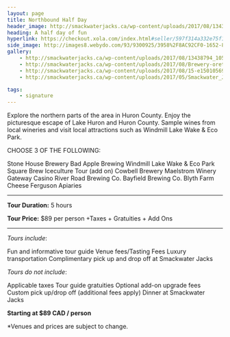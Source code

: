 ```yaml
---
layout: page
title: Northbound Half Day
header_image: http://smackwaterjacks.ca/wp-content/uploads/2017/08/13438794_1054575917941760_374107407933727832_n-750x500.jpg 
heading: A half day of fun
hyperlink: https://checkout.xola.com/index.html#seller/597f314a332e75f1708b4568/experiences/597f72c46864eabf048b45b2
side_image: http://images8.webydo.com/93/9300925/3958%2F8AC92CF0-1652-8EE3-93EE-20591B2C8386.jpg
gallery:
    - http://smackwaterjacks.ca/wp-content/uploads/2017/08/13438794_1054575917941760_374107407933727832_n-750x500.jpg
    - http://smackwaterjacks.ca/wp-content/uploads/2017/08/Brewery-oretty-deblurred.jpg
    - http://smackwaterjacks.ca/wp-content/uploads/2017/08/15-e1501056981576.jpg
    - http://smackwaterjacks.ca/wp-content/uploads/2017/05/Smackwater_Jacks_4.jpg-750x500.jpg

tags:
    - signature
---
```



Explore the northern parts of the area in Huron County. Enjoy the picturesque escape of Lake Huron and Huron County. Sample wines from local wineries and visit local attractions such as Windmill Lake Wake & Eco Park.

CHOOSE 3 OF THE FOLLOWING:
<p class="list no-padding">
<span><i class="fa fa-angle-right"></i> Stone House Brewery</span>
<span><i class="fa fa-angle-right"></i> Bad Apple Brewing</span>
<span><i class="fa fa-angle-right"></i> Windmill Lake Wake & Eco Park</span>
<span><i class="fa fa-angle-right"></i> Square Brew</span>
<span><i class="fa fa-angle-right"></i> Iceculture Tour (add on)</span>
<span><i class="fa fa-angle-right"></i> Cowbell Brewery</span>
<span><i class="fa fa-angle-right"></i> Maelstrom Winery</span>
<span><i class="fa fa-angle-right"></i> Gateway Casino</span>
<span><i class="fa fa-angle-right"></i> River Road Brewing Co.</span>
<span><i class="fa fa-angle-right"></i> Bayfield Brewing Co.</span>
<span><i class="fa fa-angle-right"></i> Blyth Farm Cheese</span>
<span><i class="fa fa-angle-right"></i> Ferguson Apiaries</span>
</p>

---
**Tour Duration:** 5 hours

**Tour Price:** $89 per person +Taxes + Gratuities + Add Ons

---


*Tours include*:
<p class="list list-circle no-padding">
    <span><i class="fa fa-circle"></i> Fun and informative tour guide</span>
    <span><i class="fa fa-circle"></i> Venue fees/Tasting Fees</span>
    <span><i class="fa fa-circle"></i> Luxury transportation</span>
    <span><i class="fa fa-circle"></i> Complimentary pick up and drop off at Smackwater Jacks</span>
</p>


*Tours do not include*:

<p class="list list-circle no-padding">
    <span><i class="fa fa-circle"></i>Applicable taxes</span>
    <span><i class="fa fa-circle"></i> Tour guide gratuities</span>
    <span><i class="fa fa-circle"></i> Optional add-on upgrade fees</span>
    <span><i class="fa fa-circle"></i> Custom pick up/drop off (additional fees apply)</span>
    <span><i class="fa fa-circle"></i> Dinner at Smackwater Jacks</span>
</p>
 
**Starting at $89 CAD / person**

*Venues and prices are subject to change.
